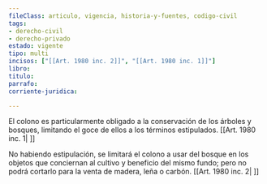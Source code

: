 ```yaml
---
fileClass: articulo, vigencia, historia-y-fuentes, codigo-civil
tags:
- derecho-civil
- derecho-privado
estado: vigente
tipo: multi
incisos: ["[[Art. 1980 inc. 2]]", "[[Art. 1980 inc. 1]]"]
libro:
titulo:
parrafo:
corriente-juridica:

---
```

El colono es particularmente obligado a la conservación de los árboles y bosques, limitando el goce de ellos a los términos estipulados. [[Art. 1980 inc. 1| ]]

No habiendo estipulación, se limitará el colono a usar del bosque en los objetos que conciernan al cultivo y beneficio del mismo fundo; pero no podrá cortarlo para la venta de madera, leña o carbón. [[Art. 1980 inc. 2| ]]